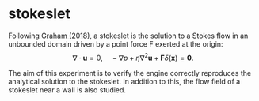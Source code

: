 # stokeslet

Following [Graham (2018)](https://doi.org/10.1017/9781139175876), a stokeslet is the solution to a Stokes flow in an unbounded domain driven by a point force F exerted at the origin:
$$
\nabla \cdot \mathbf{u} = 0, \quad- \nabla p + \eta \nabla^2 \mathbf{u} + \mathbf{F} \delta(\mathbf{x}) = \mathbf{0}.
$$

The aim of this experiment is to verify the engine correctly reproduces the analytical solution to the stokeslet. In addition to this, the flow field of a stokeslet near a wall is also studied.
